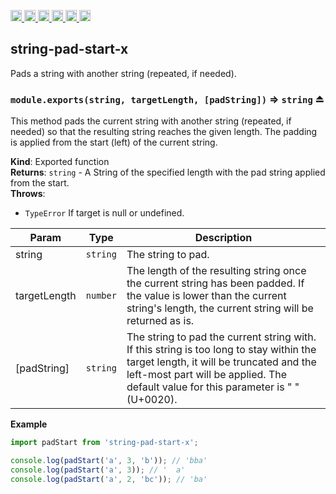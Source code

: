 <a
  href="https://travis-ci.org/Xotic750/string-pad-start-x"
  title="Travis status">
<img
  src="https://travis-ci.org/Xotic750/string-pad-start-x.svg?branch=master"
  alt="Travis status" height="18">
</a>
<a
  href="https://david-dm.org/Xotic750/string-pad-start-x"
  title="Dependency status">
<img src="https://david-dm.org/Xotic750/string-pad-start-x/status.svg"
  alt="Dependency status" height="18"/>
</a>
<a
  href="https://david-dm.org/Xotic750/string-pad-start-x?type=dev"
  title="devDependency status">
<img src="https://david-dm.org/Xotic750/string-pad-start-x/dev-status.svg"
  alt="devDependency status" height="18"/>
</a>
<a
  href="https://badge.fury.io/js/string-pad-start-x"
  title="npm version">
<img src="https://badge.fury.io/js/string-pad-start-x.svg"
  alt="npm version" height="18">
</a>
<a
  href="https://www.jsdelivr.com/package/npm/string-pad-start-x"
  title="jsDelivr hits">
<img src="https://data.jsdelivr.com/v1/package/npm/string-pad-start-x/badge?style=rounded"
  alt="jsDelivr hits" height="18">
</a>
<a
  href="https://bettercodehub.com/results/Xotic750/string-pad-start-x"
  title="bettercodehub score">
<img src="https://bettercodehub.com/edge/badge/Xotic750/string-pad-start-x?branch=master"
  alt="bettercodehub score" height="18">
</a>

<a name="module_string-pad-start-x"></a>

## string-pad-start-x

Pads a string with another string (repeated, if needed).

<a name="exp_module_string-pad-start-x--module.exports"></a>

### `module.exports(string, targetLength, [padString])` ⇒ <code>string</code> ⏏

This method pads the current string with another string (repeated, if needed)
so that the resulting string reaches the given length. The padding is applied
from the start (left) of the current string.

**Kind**: Exported function  
**Returns**: <code>string</code> - A String of the specified length with the pad string
applied from the start.  
**Throws**:

- <code>TypeError</code> If target is null or undefined.

| Param        | Type                | Description                                                                                                                                                                                                                |
| ------------ | ------------------- | -------------------------------------------------------------------------------------------------------------------------------------------------------------------------------------------------------------------------- |
| string       | <code>string</code> | The string to pad.                                                                                                                                                                                                         |
| targetLength | <code>number</code> | The length of the resulting string once the current string has been padded. If the value is lower than the current string's length, the current string will be returned as is.                                             |
| [padString]  | <code>string</code> | The string to pad the current string with. If this string is too long to stay within the target length, it will be truncated and the left-most part will be applied. The default value for this parameter is " " (U+0020). |

**Example**

```js
import padStart from 'string-pad-start-x';

console.log(padStart('a', 3, 'b')); // 'bba'
console.log(padStart('a', 3)); // '  a'
console.log(padStart('a', 2, 'bc')); // 'ba'
```
